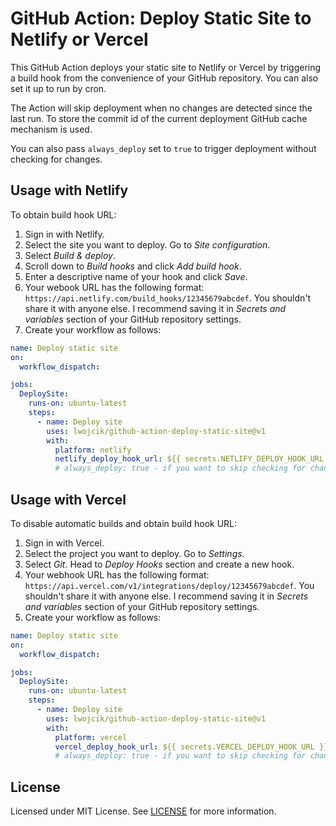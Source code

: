 # GitHub Action: Deploy Static Site to Netlify or Vercel

This GitHub Action deploys your static site to Netlify or Vercel by triggering a build hook from the convenience of your GitHub repository. You can also set it up to run by cron.

The Action will skip deployment when no changes are detected since the last run. To store the commit id of the current deployment GitHub cache mechanism is used.

You can also pass `always_deploy` set to `true` to trigger deployment without checking for changes.

## Usage with Netlify

To obtain build hook URL:

1. Sign in with Netlify.
2. Select the site you want to deploy. Go to _Site configuration_.
3. Select _Build & deploy_.
4. Scroll down to _Build hooks_ and click _Add build hook_.
5. Enter a descriptive name of your hook and click _Save_.
6. Your webook URL has the following format: `https://api.netlify.com/build_hooks/12345679abcdef`. You shouldn't share it with anyone else. I recommend saving it in _Secrets and variables_ section of your GitHub repository settings.
7. Create your workflow as follows:

```yaml
name: Deploy static site
on:
  workflow_dispatch:

jobs:
  DeploySite:
    runs-on: ubuntu-latest
    steps:
      - name: Deploy site
        uses: lwojcik/github-action-deploy-static-site@v1
        with:
          platform: netlify
          netlify_deploy_hook_url: ${{ secrets.NETLIFY_DEPLOY_HOOK_URL }}
          # always_deploy: true - if you want to skip checking for changes
```

## Usage with Vercel

To disable automatic builds and obtain build hook URL:

1. Sign in with Vercel.
2. Select the project you want to deploy. Go to _Settings_.
3. Select _Git_. Head to _Deploy Hooks_ section and create a new hook.
4. Your webhook URL has the following format: `https://api.vercel.com/v1/integrations/deploy/12345679abcdef`. You shouldn't share it with anyone else. I recommend saving it in _Secrets and variables_ section of your GitHub repository settings.
5. Create your workflow as follows:

```yaml
name: Deploy static site
on:
  workflow_dispatch:

jobs:
  DeploySite:
    runs-on: ubuntu-latest
    steps:
      - name: Deploy site
        uses: lwojcik/github-action-deploy-static-site@v1
        with:
          platform: vercel
          vercel_deploy_hook_url: ${{ secrets.VERCEL_DEPLOY_HOOK_URL }}
          # always_deploy: true - if you want to skip checking for changes
```

## License

Licensed under MIT License. See [LICENSE](./LICENSE) for more information.
